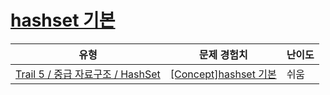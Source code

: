 # [hashset 기본](https://www.codetree.ai/trails/complete/curated-cards/intro-hashset-basic)

|유형|문제 경험치|난이도|
|---|---|---|
|[Trail 5 / 중급 자료구조 / HashSet](https://www.codetree.ai/trail-info/intermediate-mid/)|[[Concept]hashset 기본](https://www.codetree.ai/trails/complete/curated-cards/intro-hashset-basic/)|쉬움|

